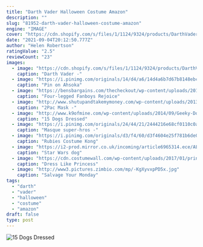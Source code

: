 ```yaml
---
title: "Darth Vader Halloween Costume Amazon"
description: ""
slug: "81952-darth-vader-halloween-costume-amazon"
engine: "IMAGE"
cover: "https://cdn.shopify.com/s/files/1/1124/9324/products/DarthVaderLG_480x.jpeg?v=1530278531"
date: "2021-09-04T20:12:50.777Z"
author: "Helen Robertson"
ratingValue: "2.5"
reviewCount: "23"
images:
  - image: "https://cdn.shopify.com/s/files/1/1124/9324/products/DarthVaderLG_480x.jpeg?v=1530278531"
    caption: "Darth Vader -"
  - image: "https://i.pinimg.com/originals/14/d4/a6/14d4a6b7d67b8148ebc990072c0ec286.jpg"
    caption: "Pin on Ahsoka"
  - image: "https://bensbargains.com/thecheckout/wp-content/uploads/2015/10/r2d2-739x1024.jpg"
    caption: "Four-legged Fanboys Rejoice"
  - image: "http://www.shutupandtakemymoney.com/wp-content/uploads/2013/08/2-pac-mask.jpg"
    caption: "2Pac Mask -"
  - image: "http://www.k9ofmine.com/wp-content/uploads/2014/09/Geeky-Dog-Costumes.jpg"
    caption: "15 Dogs Dressed"
  - image: "https://i.pinimg.com/originals/24/44/21/2444216e68cf0110c0a38b81ed950b02.jpg"
    caption: "Masque super-hros -"
  - image: "https://i.pinimg.com/originals/d3/f4/60/d3f4604e25f781b6de057a3935891506.jpg"
    caption: "Rubies Costume Kong"
  - image: "https://i2-prod.mirror.co.uk/incoming/article6965314.ece/ALTERNATES/s615b/PAY-Storm-Trooper-Dog.jpg"
    caption: "Star Wars dog"
  - image: "https://cdn.costumewall.com/wp-content/uploads/2017/01/princess-leia-costume-share.jpg"
    caption: "Dress Like Princess"
  - image: "http://www3.pictures.zimbio.com/mp/-KgXyvxpPD5x.jpg"
    caption: "Salvage Your Monday"
tags:
  - "darth"
  - "vader"
  - "halloween"
  - "costume"
  - "amazon"
draft: false
type: post
---
```



![15 Dogs Dressed](http://www.k9ofmine.com/wp-content/uploads/2014/09/Geeky-Dog-Costumes.jpg "15 Dogs Dressed")


<!--inArticleAds-->

<!--galleryOne-->


<!--inArticleAds-->

<!--galleryTwo-->


<!--galleryThree-->


